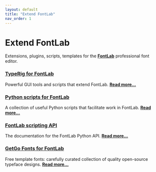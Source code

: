 ```yaml
---
layout: default
title: "Extend FontLab"
nav_order: 1
---
```


# Extend FontLab

Extensions, plugins, scripts, templates for the <strong><a href="https://www.fontlab.com/font-editor/fontlab/">FontLab</a></strong> professional font editor.

<div uk-grid class="uk-grid-column-small uk-grid-row-medium uk-child-width-1-2@s">
<div class="uk-card uk-padding-small">
<h3 class="uk-card-title uk-margin-remove-top"><a href="typerig/">TypeRig for FontLab</a></h3>
<p>Powerful GUI tools and scripts that extend FontLab. <strong><a href="typerig/">Read more…</a></strong></p>
</div>
<div class="uk-card uk-padding-small">
<h3 class="uk-card-title uk-margin-remove-top"><a href="scripts/">Python scripts for FontLab</a></h3>
<p>A collection of useful Python scripts that facilitate work in FontLab. <strong><a href="scripts/">Read more…</a></strong></p>
</div>
<div class="uk-card uk-padding-small">
<h3 class="uk-card-title uk-margin-remove-top"><a href="https://fontlabcom.github.io/fontlab-python-docs/">FontLab scripting API</a></h3>
<p>The documentation for the FontLab Python API. <strong><a href="https://fontlabcom.github.io/fontlab-python-docs/">Read more…</a></strong></p>
</div>
<div class="uk-card uk-padding-small">
<h3 class="uk-card-title uk-margin-remove-top"><a href="https://fontlabcom.github.io/getgo-fonts/">GetGo Fonts for FontLab</a></h3>
<p>Free template fonts: carefully curated collection of quality open-source typeface designs. <strong><a href="https://fontlabcom.github.io/getgo-fonts/">Read more…</a></strong></p>
</div>
</div>